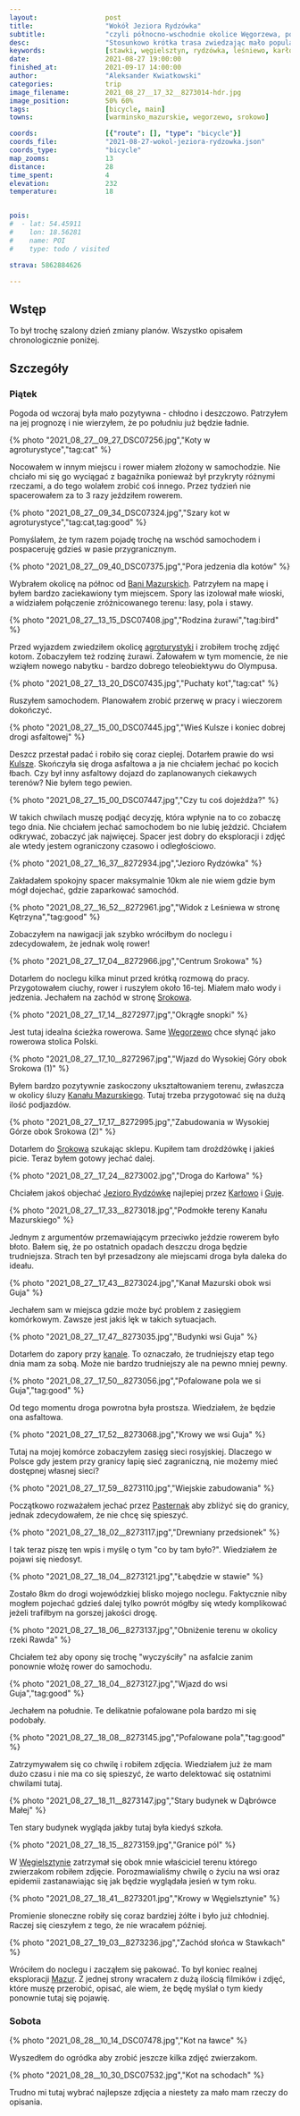 ```yaml
---
layout:                 post
title:                  "Wokół Jeziora Rydzówka"
subtitle:               "czyli północno-wschodnie okolice Węgorzewa, pofalowany teren i zasięg rosyjskiej sieci komórkowej"
desc:                   "Stosunkowo krótka trasa zwiedzając mało popularne miejsce pomiędzy Węgorzewem a granicą z Rosji."
keywords:               [stawki, węgielsztyn, rydzówka, leśniewo, karłowo, guja, kanał mazurski, dąbrówka mała]
date:                   2021-08-27 19:00:00
finished_at:            2021-09-17 14:00:00
author:                 "Aleksander Kwiatkowski"
categories:             trip
image_filename:         2021_08_27__17_32__8273014-hdr.jpg
image_position:         50% 60%
tags:                   [bicycle, main]
towns:                  [warminsko_mazurskie, wegorzewo, srokowo]

coords:                 [{"route": [], "type": "bicycle"}]
coords_file:            "2021-08-27-wokol-jeziora-rydzowka.json"
coords_type:            "bicycle"
map_zooms:              13
distance:               28
time_spent:             4
elevation:              232
temperature:            18


pois:
#  - lat: 54.45911
#    lon: 18.56281
#    name: POI
#    type: todo / visited

strava: 5862884626

---
```


[wiki-banie-mazurskie]: https://pl.wikipedia.org/wiki/Banie_Mazurskie
[wiki-kulsze]: https://pl.wikipedia.org/wiki/Kulsze
[wiki-srokowo]: https://pl.wikipedia.org/wiki/Srokowo
[wiki-wegorzewo]: https://pl.wikipedia.org/wiki/W%C4%99gorzewo
[wiki-kanal-mazurski]: https://pl.wikipedia.org/wiki/Kana%C5%82_Mazurski
[wiki-jezioro-rydzowka]: https://pl.wikipedia.org/wiki/Rydz%C3%B3wka_(jezioro)
[wiki-karlowo]: https://pl.wikipedia.org/wiki/Kar%C5%82owo_(wojew%C3%B3dztwo_warmi%C5%84sko-mazurskie)
[wiki-guja]: https://pl.wikipedia.org/wiki/Guja
[wiki-pasternak]: https://pl.wikipedia.org/wiki/Pasternak_(wojew%C3%B3dztwo_warmi%C5%84sko-mazurskie)
[wiki-wegielsztyn]: https://pl.wikipedia.org/wiki/W%C4%99gielsztyn
[wiki-mazury]: https://pl.wikipedia.org/wiki/Mazury

[agroturystyka-sabinowo]: http://sabinowo.eu/pl/start/

## Wstęp

To był trochę szalony dzień zmiany planów. Wszystko opisałem chronologicznie poniżej.

## Szczegóły

### Piątek

Pogoda od wczoraj była mało pozytywna - chłodno i deszczowo. Patrzyłem
na jej prognozę i nie wierzyłem, że po południu już będzie ładnie.

{% photo "2021_08_27__09_27_DSC07256.jpg","Koty w agroturystyce","tag:cat" %}

Nocowałem w innym miejscu i rower miałem złożony w samochodzie. Nie chciało mi się go
wyciągać z bagażnika ponieważ był przykryty różnymi rzeczami,
a do tego wolałem zrobić coś innego. Przez tydzień nie
spacerowałem za to 3 razy jeździłem rowerem.

{% photo "2021_08_27__09_34_DSC07324.jpg","Szary kot w agroturystyce","tag:cat,tag:good" %}

Pomyślałem, że tym razem pojadę trochę na wschód samochodem i pospaceruję gdzieś
w pasie przygranicznym.

{% photo "2021_08_27__09_40_DSC07375.jpg","Pora jedzenia dla kotów" %}

Wybrałem okolicę na północ od [Bani Mazurskich][wiki-banie-mazurskie]. Patrzyłem na mapę
i byłem bardzo zaciekawiony tym miejscem. Spory las izolował małe wioski, a widziałem połączenie
zróżnicowanego terenu: lasy, pola i stawy.

{% photo "2021_08_27__13_15_DSC07408.jpg","Rodzina żurawi","tag:bird" %}

Przed wyjazdem zwiedziłem okolicę [agroturystyki][agroturystyka-sabinowo] i zrobiłem
trochę zdjęć kotom. Zobaczyłem też rodzinę żurawi. Żałowałem w tym momencie, że
nie wziąłem nowego nabytku - bardzo dobrego teleobiektywu do Olympusa.

{% photo "2021_08_27__13_20_DSC07435.jpg","Puchaty kot","tag:cat" %}

Ruszyłem samochodem. Planowałem zrobić przerwę w pracy i wieczorem dokończyć.

{% photo "2021_08_27__15_00_DSC07445.jpg","Wieś Kulsze i koniec dobrej drogi asfaltowej" %}

Deszcz przestał padać i robiło się coraz cieplej. Dotarłem prawie
do wsi [Kulsze][wiki-kulsze]. Skończyła się droga asfaltowa a ja nie chciałem jechać
po kocich łbach. Czy był inny asfaltowy dojazd do zaplanowanych
ciekawych terenów? Nie byłem tego pewien.

{% photo "2021_08_27__15_00_DSC07447.jpg","Czy tu coś dojeżdża?" %}

W takich chwilach muszę podjąć decyzję, która wpłynie na to co zobaczę tego dnia.
Nie chciałem jechać samochodem bo nie lubię jeździć. Chciałem odkrywać, zobaczyć
jak najwięcej. Spacer jest dobry do eksploracji i zdjęć ale wtedy jestem ograniczony
czasowo i odległościowo.

{% photo "2021_08_27__16_37__8272934.jpg","Jezioro Rydzówka" %}

Zakładałem spokojny spacer maksymalnie 10km ale nie wiem gdzie bym mógł dojechać,
gdzie zaparkować samochód.

{% photo "2021_08_27__16_52__8272961.jpg","Widok z Leśniewa w stronę Kętrzyna","tag:good" %}

Zobaczyłem na nawigacji jak szybko wróciłbym do noclegu i zdecydowałem, że
jednak wolę rower!

{% photo "2021_08_27__17_04__8272966.jpg","Centrum Srokowa" %}

Dotarłem do noclegu kilka minut przed krótką rozmową do pracy. Przygotowałem ciuchy,
rower i ruszyłem około 16-tej. Miałem mało wody i jedzenia. Jechałem
na zachód w stronę [Srokowa][wiki-srokowo].

{% photo "2021_08_27__17_14__8272977.jpg","Okrągłe snopki" %}

Jest tutaj idealna ścieżka rowerowa. Same [Węgorzewo][wiki-wegorzewo] chce
słynąć jako rowerowa stolica Polski.

{% photo "2021_08_27__17_10__8272967.jpg","Wjazd do Wysokiej Góry obok Srokowa (1)" %}

Byłem bardzo pozytywnie zaskoczony ukształtowaniem terenu, zwłaszcza w okolicy
śluzy [Kanału Mazurskiego][wiki-kanal-mazurski]. Tutaj trzeba przygotować się
na dużą ilość podjazdów.

{% photo "2021_08_27__17_17__8272995.jpg","Zabudowania w Wysokiej Górze obok Srokowa (2)" %}

Dotarłem do [Srokowa][wiki-srokowo] szukając sklepu. Kupiłem tam
drożdżówkę i jakieś picie. Teraz byłem gotowy jechać dalej.

{% photo "2021_08_27__17_24__8273002.jpg","Droga do Karłowa" %}

Chciałem jakoś objechać [Jezioro Rydzówkę][wiki-jezioro-rydzowka] najlepiej
przez [Karłowo][wiki-karlowo] i [Guję][wiki-guja].

{% photo "2021_08_27__17_33__8273018.jpg","Podmokłe tereny Kanału Mazurskiego" %}

Jednym z argumentów przemawiającym przeciwko jeździe rowerem było błoto.
Bałem się, że po ostatnich opadach deszczu droga będzie trudniejsza.
Strach ten był przesadzony ale miejscami droga była daleka do ideału.

{% photo "2021_08_27__17_43__8273024.jpg","Kanał Mazurski obok wsi Guja" %}

Jechałem sam w miejsca gdzie może być problem z zasięgiem komórkowym. Zawsze jest jakiś
lęk w takich sytuacjach.

{% photo "2021_08_27__17_47__8273035.jpg","Budynki wsi Guja" %}

Dotarłem do zapory przy [kanale][wiki-kanal-mazurski]. To oznaczało, że
trudniejszy etap tego dnia mam za sobą. Może nie bardzo trudniejszy ale na pewno
mniej pewny.

{% photo "2021_08_27__17_50__8273056.jpg","Pofalowane pola we si Guja","tag:good" %}

Od tego momentu droga powrotna była prostsza. Wiedziałem, że będzie ona
asfaltowa.

{% photo "2021_08_27__17_52__8273068.jpg","Krowy we wsi Guja" %}

Tutaj na mojej komórce zobaczyłem zasięg sieci rosyjskiej. Dlaczego w
Polsce gdy jestem przy granicy łapię sieć zagraniczną, nie możemy mieć dostępnej własnej
sieci?

{% photo "2021_08_27__17_59__8273110.jpg","Wiejskie zabudowania" %}

Początkowo rozważałem jechać przez [Pasternak][wiki-pasternak]
aby zbliżyć się do granicy, jednak zdecydowałem, że nie chcę się
spieszyć.

{% photo "2021_08_27__18_02__8273117.jpg","Drewniany przedsionek" %}

I tak teraz piszę ten wpis i myślę o tym "co by tam było?". Wiedziałem że
pojawi się niedosyt.

{% photo "2021_08_27__18_04__8273121.jpg","Łabędzie w stawie" %}

Zostało 8km do drogi wojewódzkiej blisko mojego noclegu. Faktycznie niby mogłem pojechać
gdzieś dalej tylko powrót mógłby się wtedy komplikować
jeżeli trafiłbym na gorszej jakości drogę.

{% photo "2021_08_27__18_06__8273137.jpg","Obniżenie terenu w okolicy rzeki Rawda" %}

Chciałem też
aby opony się trochę "wyczyściły" na asfalcie zanim ponownie włożę rower do samochodu.

{% photo "2021_08_27__18_04__8273127.jpg","Wjazd do wsi Guja","tag:good" %}

Jechałem na południe. Te delikatnie pofalowane pola bardzo mi się podobały.

{% photo "2021_08_27__18_08__8273145.jpg","Pofalowane pola","tag:good" %}

Zatrzymywałem się co chwilę i robiłem zdjęcia. Wiedziałem już że mam dużo
czasu i nie ma co się spieszyć, że warto delektować się ostatnimi chwilami
tutaj.

{% photo "2021_08_27__18_11__8273147.jpg","Stary budynek w Dąbrówce Małej" %}

Ten stary budynek wygląda jakby tutaj była kiedyś szkoła.

{% photo "2021_08_27__18_15__8273159.jpg","Granice pól" %}

W [Węgielsztynie][wiki-wegielsztyn] zatrzymał się obok mnie właściciel terenu
którego zwierzakom robiłem zdjęcie. Porozmawialiśmy chwilę o życiu na wsi oraz
epidemii zastanawiając się jak będzie wyglądała jesień w tym roku.

{% photo "2021_08_27__18_41__8273201.jpg","Krowy w Węgielsztynie" %}

Promienie słoneczne robiły się coraz bardziej żółte i było już
chłodniej. Raczej się cieszyłem z tego, że nie wracałem później.

{% photo "2021_08_27__19_03__8273236.jpg","Zachód słońca w Stawkach" %}

Wróciłem do noclegu i zacząłem się pakować. To był koniec realnej eksploracji
[Mazur][wiki-mazury]. Z jednej strony wracałem z dużą ilością
filmików i zdjęć, które muszę przerobić, opisać, ale wiem, że będę myślał
o tym kiedy ponownie tutaj się pojawię.

### Sobota

{% photo "2021_08_28__10_14_DSC07478.jpg","Kot na ławce" %}

Wyszedłem do ogródka aby zrobić jeszcze kilka zdjęć zwierzakom.

{% photo "2021_08_28__10_30_DSC07532.jpg","Kot na schodach" %}

Trudno mi tutaj wybrać najlepsze zdjęcia a niestety za mało mam rzeczy
do opisania.
